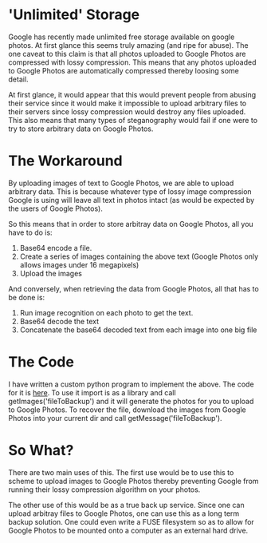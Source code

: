 # 'Unlimited' Storage
Google has recently made unlimited free storage available on google photos. At first glance this seems truly amazing (and ripe for abuse). The one caveat to this claim is that all photos uploaded to Google Photos are compressed with lossy compression. This means that any photos uploaded to Google Photos are automatically compressed thereby loosing some detail. 

At first glance, it would appear that this would prevent people from abusing their service since it would make it impossible to upload arbitrary files to their servers since lossy compression would destroy any files uploaded. This also means that many types of steganography would fail if one were to try to store arbitrary data on Google Photos. 

# The Workaround
By uploading images of text to Google Photos, we are able to upload arbitrary data. This is because whatever type of lossy image compression Google is using will leave all text in photos intact (as would be expected by the users of Google Photos). 

So this means that in order to store arbitray data on Google Photos, all you have to do is:

1. Base64 encode a file. 
2. Create a series of images containing the above text (Google Photos only allows images under 16 megapixels)
3. Upload the images

And conversely, when retrieving the data from Google Photos, all that has to be done is:

1. Run image recognition on each photo to get the text.
2. Base64 decode the text
3. Concatenate the base64 decoded text from each image into one big file

# The Code 

I have written a custom python program to implement the above. The code for it is [here](https://github.com/ddworken/GooglePhotosStorage). To use it import is as a library and call getImages('fileToBackup') and it will generate the photos for you to upload to Google Photos. To recover the file, download the images from Google Photos into your current dir and call getMessage('fileToBackup'). 

# So What?

There are two main uses of this. The first use would be to use this to scheme to upload images to Google Photos thereby preventing Google from running their lossy compression algorithm on your photos. 

The other use of this would be as a true back up service. Since one can upload arbitray files to Google Photos, one can use this as a long term backup solution. One could even write a FUSE filesystem so as to allow for Google Photos to be mounted onto a computer as an external hard drive. 
